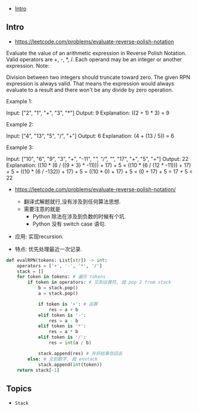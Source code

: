 - [Intro](#intro)

## Intro

- https://leetcode.com/problems/evaluate-reverse-polish-notation

Evaluate the value of an arithmetic expression in Reverse Polish Notation.
Valid operators are +, -, *, /. Each operand may be an integer or another expression.
Note:

Division between two integers should truncate toward zero.
The given RPN expression is always valid. That means the expression would always evaluate to a result and there won't be any divide by zero operation.

Example 1:

Input: ["2", "1", "+", "3", "*"]
Output: 9
Explanation: ((2 + 1) * 3) = 9

Example 2:

Input: ["4", "13", "5", "/", "+"]
Output: 6
Explanation: (4 + (13 / 5)) = 6

Example 3:

Input: ["10", "6", "9", "3", "+", "-11", "*", "/", "*", "17", "+", "5", "+"]
Output: 22
Explanation: 
  ((10 * (6 / ((9 + 3) * -11))) + 17) + 5
= ((10 * (6 / (12 * -11))) + 17) + 5
= ((10 * (6 / -132)) + 17) + 5
= ((10 * 0) + 17) + 5
= (0 + 17) + 5
= 17 + 5
= 22


- https://leetcode.com/problems/evaluate-reverse-polish-notation/
  - 翻译式解题就行,没有涉及到任何算法思想.
  - 需要注意的就是 
    - Python 除法在涉及到负数的时候有个坑.
    - Python 没有 switch case 语句.


- 应用: 实现recursion.
- 特点: 优先处理最近一次记录.


```py
def evalRPN(tokens: List[str]) -> int:
    operators = ['+', '-', '*', '/']
    stack = []
    for token in tokens: # 遍历 tokens
        if token in operators: # 见到运算符, 就 pop 2 from stack
            b = stack.pop()
            a = stack.pop()

            if token is '+': # 运算
                res = a + b
            elif token is '-':
                res = a - b
            elif token is '*':
                res = a * b
            elif token is '/':
                res = int(a / b)

            stack.append(res) # 并将结果存回去
        else: # 见到数字, 就 enstack
            stack.append(int(token))
    return stack[-1]
```


## Topics

- `Stack`


